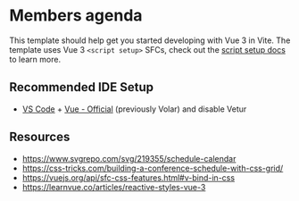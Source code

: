 # Members agenda

This template should help get you started developing with Vue 3 in Vite. The template uses Vue 3 `<script setup>` SFCs, check out the [script setup docs](https://v3.vuejs.org/api/sfc-script-setup.html#sfc-script-setup) to learn more.

## Recommended IDE Setup

- [VS Code](https://code.visualstudio.com/) + [Vue - Official](https://marketplace.visualstudio.com/items?itemName=Vue.volar) (previously Volar) and disable Vetur

## Resources

- https://www.svgrepo.com/svg/219355/schedule-calendar
- https://css-tricks.com/building-a-conference-schedule-with-css-grid/
- https://vuejs.org/api/sfc-css-features.html#v-bind-in-css
- https://learnvue.co/articles/reactive-styles-vue-3
